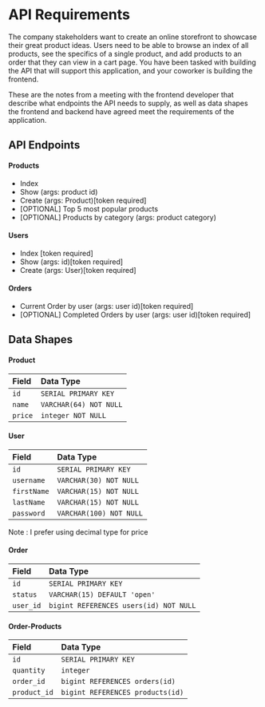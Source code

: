 # API Requirements
The company stakeholders want to create an online storefront to showcase their great product ideas. Users need to be able to browse an index of all products, see the specifics of a single product, and add products to an order that they can view in a cart page. You have been tasked with building the API that will support this application, and your coworker is building the frontend.

These are the notes from a meeting with the frontend developer that describe what endpoints the API needs to supply, as well as data shapes the frontend and backend have agreed meet the requirements of the application. 

## API Endpoints
#### Products
- Index 
- Show (args: product id)
- Create (args: Product)[token required]
- [OPTIONAL] Top 5 most popular products 
- [OPTIONAL] Products by category (args: product category)

#### Users
- Index [token required]
- Show (args: id)[token required]
- Create (args: User)[token required]

#### Orders
- Current Order by user (args: user id)[token required]
- [OPTIONAL] Completed Orders by user (args: user id)[token required]

## Data Shapes

#### Product
| Field | Data Type     |
| :-------- | :------- |
| `id` | `SERIAL PRIMARY KEY` |
| `name` | `VARCHAR(64) NOT NULL` |
| `price` | `integer NOT NULL` |


#### User
| Field | Data Type     |
| :-------- | :------- |
| `id` | `SERIAL PRIMARY KEY` |
| `username` | `VARCHAR(30) NOT NULL` |
| `firstName` | `VARCHAR(15) NOT NULL` |
| `lastName` | `VARCHAR(15) NOT NULL` |
| `password` | `VARCHAR(100) NOT NULL` |

Note : I prefer using decimal type for price


#### Order
| Field | Data Type     |
| :-------- | :------- |
| `id` | `SERIAL PRIMARY KEY` |
| `status` | `VARCHAR(15) DEFAULT 'open'` |
| `user_id` | `bigint REFERENCES users(id) NOT NULL` |


#### Order-Products
| Field | Data Type     |
| :-------- | :------- |
| `id` | `SERIAL PRIMARY KEY` |
| `quantity` | `integer` |
| `order_id` | `bigint REFERENCES orders(id)` |
| `product_id` | `bigint REFERENCES products(id)` |

